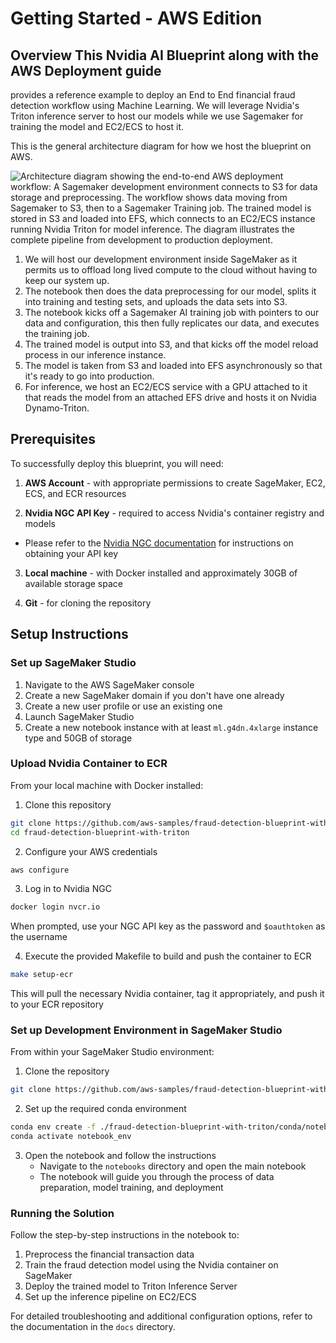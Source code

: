 # Getting Started - AWS Edition

## Overview This Nvidia AI Blueprint along with the AWS Deployment guide
provides a reference example to deploy an End to End financial fraud detection
workflow using Machine Learning. We will leverage Nvidia's Triton inference
server to host our models while we use Sagemaker for training the model and
EC2/ECS to host it.

This is the general architecture diagram for how we host the blueprint on AWS.

![Architecture diagram showing the end-to-end AWS deployment workflow: A
Sagemaker development environment connects to S3 for data storage and
preprocessing. The workflow shows data moving from Sagemaker to S3, then to a
Sagemaker Training job. The trained model is stored in S3 and loaded into EFS,
which connects to an EC2/ECS instance running Nvidia Triton for model inference.
The diagram illustrates the complete pipeline from development to production
deployment.](./docs/arch-diagram.png)

1. We will host our development environment inside SageMaker as it permits us to
   offload long lived compute to the cloud without having to keep our system up.
2. The notebook then does the data preprocessing for our model, splits it into
   training and testing sets, and uploads the data sets into S3.
3. The notebook kicks off a Sagemaker AI training job with pointers to our data
   and configuration, this then fully replicates our data, and executes the
   training job.
4. The trained model is output into S3, and that kicks off the model reload
   process in our inference instance.
5. The model is taken from S3 and loaded into EFS asynchronously so that it's
   ready to go into production.
6. For inference, we host an EC2/ECS service with a GPU attached to it that
   reads the model from an attached EFS drive and hosts it on Nvidia
   Dynamo-Triton.

## Prerequisites

To successfully deploy this blueprint, you will need:

1. **AWS Account** - with appropriate permissions to create SageMaker, EC2, ECS,
and ECR resources

2. **Nvidia NGC API Key** - required to access Nvidia's container registry and models
  - Please refer to the [Nvidia NGC
    documentation](https://docs.nvidia.com/ngc/ngc-overview/index.html#generating-api-key)
    for instructions on obtaining your API key

3. **Local machine** - with Docker installed and approximately 30GB of available storage space

4. **Git** - for cloning the repository

## Setup Instructions

### Set up SageMaker Studio

1. Navigate to the AWS SageMaker console
2. Create a new SageMaker domain if you don't have one already
3. Create a new user profile or use an existing one
4. Launch SageMaker Studio
5. Create a new notebook instance with at least `ml.g4dn.4xlarge` instance type
   and 50GB of storage

### Upload Nvidia Container to ECR

From your local machine with Docker installed:

1. Clone this repository
```sh
git clone https://github.com/aws-samples/fraud-detection-blueprint-with-triton
cd fraud-detection-blueprint-with-triton
```

2. Configure your AWS credentials
```sh
aws configure
```

3. Log in to Nvidia NGC
```sh
docker login nvcr.io
```
When prompted, use your
   NGC API key as the password and `$oauthtoken` as the username

4. Execute the provided Makefile to build and push the container to ECR
```sh
make setup-ecr
```
This will pull the necessary Nvidia container, tag it
   appropriately, and push it to your ECR repository

### Set up Development Environment in SageMaker Studio

From within your SageMaker Studio environment:

1. Clone the repository
```sh
git clone https://github.com/aws-samples/fraud-detection-blueprint-with-triton
```

2. Set up the required conda environment
```sh
conda env create -f ./fraud-detection-blueprint-with-triton/conda/notebook_env.yaml
conda activate notebook_env
```

3. Open the notebook and follow the instructions
   - Navigate to the `notebooks` directory and open the main notebook
   - The notebook will guide you through the process of data preparation, model
     training, and deployment

### Running the Solution

Follow the step-by-step instructions in the notebook to:
1. Preprocess the financial transaction data
2. Train the fraud detection model using the Nvidia container on SageMaker
3. Deploy the trained model to Triton Inference Server
4. Set up the inference pipeline on EC2/ECS

For detailed troubleshooting and additional configuration options, refer to the
documentation in the `docs` directory.

